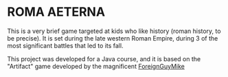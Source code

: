 # ROMA AETERNA

This is a very brief game targeted at kids who like history (roman history, to be precise). It is set during the late western Roman Empire, 
during 3 of the most significant battles that led to its fall.

This project was developed for a Java course, and it is based on the "Artifact" game developed by the magnificent [ForeignGuyMike](https://github.com/foreignguymike)
